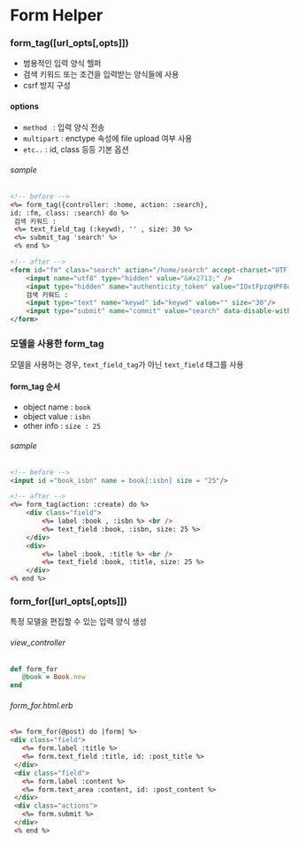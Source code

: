 
# Form Helper

### form_tag([url_opts[,opts]]) 
- 범용적인 입력 양식 헬퍼
- 검색 키워드 또는 조건을 입력받는 양식들에 사용
- csrf 방지 구성

#### options
- ```method ``` : 입력 양식 전송
- ```multipart``` : enctype 속성에 file upload 여부 사용
- ```etc..``` : id, class 등등 기본 옵션  
###### sample
```html
<!-- before -->
<%= form_tag({controller: :home, action: :search},
id: :fm, class: :search) do %>
 검색 키워드 : 
 <%= text_field_tag (:keywd), '' , size: 30 %>
 <%= submit_tag 'search' %>
 <% end %>

<!-- after -->
<form id="fm" class="search" action="/home/search" accept-charset="UTF-8" method="post">
    <input name="utf8" type="hidden" value="&#x2713;" />
    <input type="hidden" name="authenticity_token" value="IOxtFpzqHPF8qibeVOAQpXoGHDxkefykuQLKCXs3DVIpFAjm6hMw3gUXVM2eEouLeozwRop9pxhAYin8YxFVhQ==" />
    검색 키워드 : 
    <input type="text" name="keywd" id="keywd" value="" size="30"/>
    <input type="submit" name="commit" value="search" data-disable-with="search"/>
</form>
```
### 모델을 사용한 form_tag 

 모델을 사용하는 경우, ```text_field_tag```가 아닌 ```text_field``` 태그를 사용
 
#### form_tag 순서 
 - object name : ```book```
 - object value : ```isbn ```
 - other info : ```size : 25 ```

###### sample 

```html
<!-- before -->
<input id ="book_isbn" name = book[:isbn] size = "25"/>

<!-- after -->
<%= form_tag(action: :create) do %>
    <div class="field">
        <%= label :book , :isbn %> <br />
        <%= text_field :book, :isbn, size: 25 %>
    </div>
    <div>
        <%= label :book, :title %> <br />
        <%= text_field :book, :title, size: 25 %>
    </div>
<% end %>
```

### form_for([url_opts[,opts]])  
 특정 모델을 편집할 수 있는 입력 양식 생성 

###### view_controller
 ```ruby
def form_for
    @book = Book.new
end
```
###### form_for.html.erb
 ```html
<%= form_for(@post) do |form| %>
 <div class="field">
    <%= form.label :title %>
    <%= form.text_field :title, id: :post_title %>
  </div>
  <div class="field">
    <%= form.label :content %>
    <%= form.text_area :content, id: :post_content %>
  </div>
  <div class="actions">
    <%= form.submit %>
  </div>
  <% end %>
 ```